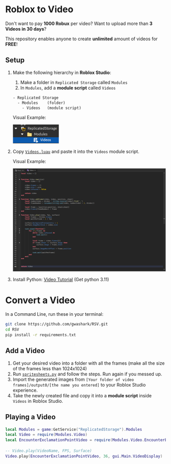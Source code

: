 # Roblox to Video
Don't want to pay **1000 Robux** per video? Want to upload more than **3 Videos in 30 days**? 

This repository enables anyone to create **unlimited** amount of videos for **FREE**!

## Setup

1. Make the following hierarchy in **Roblox Studio**:
    1. Make a folder in `Replicated Storage` called `Modules`
    2. In `Modules`, add a **module script** called `Videos`
    ```
    - Replicated Storage
      - Modules    (folder)
        - Videos   (module script)
    ```

    Visual Example:

    ![Alt text](READMEAssets/Setup.png)

2. Copy [`Videos.luau`](https://github.com/Py-mon/Free-Roblox-Studio-Video/blob/main/Videos.luau) and paste it into the `Videos` module script.

    Visual Example:

    ![Alt text](READMEASSETS/ModuleScript.png)

3. Install Python: [Video Tutorial](https://m.youtube.com/watch?v=8cAEH1i_5s0&pp=ygUII2plbm5qaWU%3D) (Get python 3.11)

# Convert a Video
In a Command Line, run these in your terminal:
```bash
git clone https://github.com/gwashark/RSV.git
cd RSV
pip install -r requirements.txt
```



## Add a Video
1. Get your desired video into a folder with all the frames (make all the size of the frames less than 1024x1024)
2. Run [`spritesheets.py`](https://github.com/Py-mon/Free-Roblox-Studio-Video/blob/main/spritesheet.py) and follow the steps. Run again if you messed up.
3. Import the generated images from `[Your folder of video frames]/output0/[the name you entered]` to your Roblox Studio experience.
4. Take the newly created file and copy it into a **module script** inside `Videos` in Roblox Studio.

## Playing a Video

```lua
local Modules = game:GetService("ReplicatedStorage").Modules
local Video = require(Modules.Video)
local EncounterExclamationPointVideo = require(Modules.Video.EncounterExclamationPoint).new()  -- dont forget .new()

-- Video.play(VideoName, FPS, Surface)
Video.play(EncounterExclamationPointVideo, 36, gui.Main.VideoDisplay)  -- Change gui.Main.VideoDisplay to any surface you want
```
